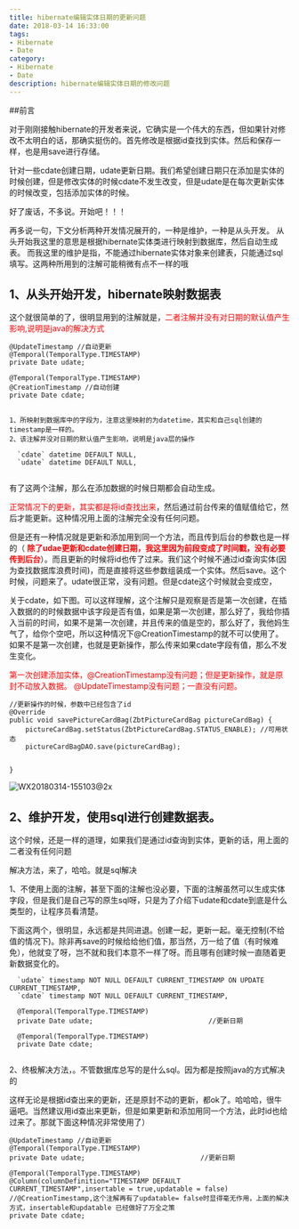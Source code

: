 ```yaml
---
title: hibernate编辑实体日期的更新问题
date: 2018-03-14 16:33:00
tags: 
- Hibernate
- Date
category: 
- Hibernate
- Date
description: hibernate编辑实体日期的修改问题
---
```

<!-- image url 
https://raw.githubusercontent.com/HealerJean123/HealerJean123.github.io/master/blogImages

<font color="red"></font>
-->
##前言

对于刚刚接触hibernate的开发者来说，它确实是一个伟大的东西，但如果针对修改不太明白的话，那确实挺伤的。首先修改是根据id查找到实体。然后和保存一样，也是用save进行存储。

针对一些cdate创建日期，udate更新日期。我们希望创建日期只在添加是实体的时候创建，但是修改实体的时候cdate不发生改变，但是udate是在每次更新实体的时候改变，包括添加实体的时候。

好了废话，不多说。开始吧！！！

再多说一句，下文分析两种开发情况展开的，一种是维护，一种是从头开发。
从头开始我这里的意思是根据hibernate实体类进行映射到数据库，然后自动生成表。
而我这里的维护是指，不能通过hibernate实体对象来创建表，只能通过sql填写。这两种所用到的注解可能稍微有点不一样的哦

## 1、从头开始开发，hibernate映射数据表

这个就很简单的了，很明显用到的注解就是，<font color="red">二者注解并没有对日期的默认值产生影响,说明是java的解决方式</font>


```
@UpdateTimestamp //自动更新
@Temporal(TemporalType.TIMESTAMP)
private Date udate;

@Temporal(TemporalType.TIMESTAMP)
@CreationTimestamp //自动创建
private Date cdate;


1、所映射到数据库中的字段为，注意这里映射的为datetime，其实和自己sql创建的timestamp是一样的。
2、该注解并没对日期的默认值产生影响，说明是java层的操作

  `cdate` datetime DEFAULT NULL,
  `udate` datetime DEFAULT NULL,


```
有了这两个注解，那么在添加数据的时候日期都会自动生成。

<font color="red" >正常情况下的更新，其实都是将id查找出来</font>，然后通过前台传来的值赋值给它，然后才能更新。这种情况用上面的注解完全没有任何问题。


但是还有一种情况就是更新和添加用到同一个方法，而且传到后台的参数也是一样的（<font color="red" > **除了udae更新和cdate创建日期，我这里因为前段变成了时间戳，没有必要传到后台**</font>）。而且更新的时候将id也传了过来。我们这个时候不通过id查询实体(因为查找数据库浪费时间)，而是直接将这些参数组装成一个实体。然后save。这个时候，问题来了。udate很正常，没有问题。但是cdate这个时候就会变成空，

关于cdate，如下图。可以这样理解，这个注解只是观察是否是第一次创建，在插入数据的的时候数据中该字段是否有值，如果是第一次创建，那么好了，我给你插入当前的时间，如果不是第一次创建，并且传来的值是空的，那么好了，我他妈生气了，给你个空吧，所以这种情况下@CreationTimestamp的就不可以使用了。如果不是第一次创建，也就是更新操作，那么传来如果cdate字段有值，那么不发生变化。

<font color="red" >第一次创建添加实体，@CreationTimestamp没有问题；但是更新操作，就是原封不动放入数据。</font>
<font color="red" >@UpdateTimestamp没有问题；一直没有问题。</font>


```
//更新操作的时候，参数中已经包含了id
@Override
public void savePictureCardBag(ZbtPictureCardBag pictureCardBag) {
    pictureCardBag.setStatus(ZbtPictureCardBag.STATUS_ENABLE); //可用状态
    pictureCardBagDAO.save(pictureCardBag);


}
```
![WX20180314-155103@2x](https://raw.githubusercontent.com/HealerJean123/HealerJean123.github.io/master/blogImages/WX20180314-155103@2x.png)


## 2、维护开发，使用sql进行创建数据表。

这个时候，还是一样的道理，如果我们是通过id查询到实体，更新的话，用上面的二者没有任何问题

解决方法，来了，哈哈。就是sql解决

1、不使用上面的注解，甚至下面的注解也没必要，下面的注解虽然可以生成实体字段，但是我们是自己写的原生sql呀，只是为了介绍下udate和cdate到底是什么类型的，让程序员看清楚。

下面这两个，很明显，永远都是共同进退。创建一起，更新一起。毫无控制(不给值的情况下)。除非再save的时候给给他们值，那当然，万一给了值（有时候难免），他就变了呀，岂不就和我们本意不一样了呀。而且哪有创建时候一直随着更新数据变化的。


```
  `udate` timestamp NOT NULL DEFAULT CURRENT_TIMESTAMP ON UPDATE CURRENT_TIMESTAMP,
  `cdate` timestamp NOT NULL DEFAULT CURRENT_TIMESTAMP,
  
  @Temporal(TemporalType.TIMESTAMP)
  private Date udate;                             //更新日期

  @Temporal(TemporalType.TIMESTAMP)
  private Date cdate;


```

2、终极解决方法，。不管数据库总写的是什么sql。因为都是按照java的方式解决的

这样无论是根据id查出来的更新，还是原封不动的更新，都ok了。哈哈哈，很牛逼吧。当然建议用id查出来更新，但是如果更新和添加用同一个方法，此时id也给过来了。那就下面这种情况非常使用了）

```
@UpdateTimestamp //自动更新
@Temporal(TemporalType.TIMESTAMP)
private Date udate;                             //更新日期

@Temporal(TemporalType.TIMESTAMP)
@Column(columnDefinition="TIMESTAMP DEFAULT CURRENT_TIMESTAMP",insertable = true,updatable = false)
//@CreationTimestamp,这个注解再有了updatable= false时显得毫无作用，上面的解决方式，insertable和updatable 已经做好了万全之策
private Date cdate;


```




<!-- Gitalk 评论 start  -->

<link rel="stylesheet" href="https://unpkg.com/gitalk/dist/gitalk.css">
<script src="https://unpkg.com/gitalk@latest/dist/gitalk.min.js"></script> 
<div id="gitalk-container"></div>    
 <script type="text/javascript">
    var gitalk = new Gitalk({
		clientID: `1d164cd85549874d0e3a`,
		clientSecret: `527c3d223d1e6608953e835b547061037d140355`,
		repo: `HealerJean123.github.io`,
		owner: 'HealerJean123',
		admin: ['HealerJean123'],
		id: 'UDiR5fDXoimEQEAz',
    });
    gitalk.render('gitalk-container');
</script> 

<!-- Gitalk end -->

